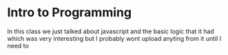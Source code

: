 
# Intro to Programming

In this class we just talked about javascript and the basic logic that it had which was very interesting but I probably wont upload anyting from it until I need to
